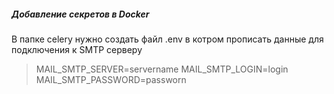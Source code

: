 

##### Добавление секретов в Docker
В папке celery нужно создать файл .env в котром прописать данные для подключения к SMTP серверу

>MAIL_SMTP_SERVER=servername
MAIL_SMTP_LOGIN=login
>MAIL_SMTP_PASSWORD=passworn

